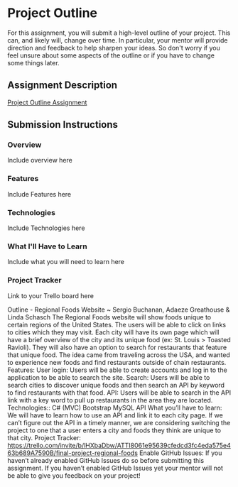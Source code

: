 # Project Outline
For this assignment, you will submit a high-level outline of your project. This can, and likely will, change over time. In particular, your mentor will provide direction and feedback to help sharpen your ideas. So don't worry if you feel unsure about some aspects of the outline or if you have to change some things later.

## Assignment Description
[Project Outline Assignment](https://education.launchcode.org/liftoff/modules/assignments/project-outline)

## Submission Instructions

### Overview
Include overview here
### Features
Include Features here
### Technologies
Include Technologies here
### What I'll Have to Learn
Include what you will need to learn here
### Project Tracker
Link to your Trello board here

Outline - Regional Foods Website
~ Sergio Buchanan, Adaeze Greathouse & Linda Schasch
The Regional Foods website will show foods unique to certain regions of the United States.  The users will be able to click on links to cities which they may visit. Each city will have its own page which will have a brief overview of the city and its unique food (ex: St. Louis > Toasted Ravioli).  They will also have an option to search for restaurants that feature that unique food. The idea came from traveling across the USA, and wanted to experience new foods and find restaurants outside of chain restaurants. 
Features: 
User login: Users will be able to create accounts and log in to the application to be able to search the site.
Search: Users will be able to search cities to discover unique foods and then search an API by keyword to find restaurants with that food.
API: Users will be able to search in the API link with a key word to pull up restaurants in the area they are located.
Technologies::
C# (MVC)
Bootstrap
MySQL
API
What you’ll have to learn: We will have to learn how to use an API and link it to each city page. If we can’t figure out the API in a timely manner, we are considering switching the project to one that a user enters a city and foods they think are unique to that city. 
Project Tracker: https://trello.com/invite/b/lHXbaDbw/ATTI8061e95639cfedcd3fc4eda575e463b689A7590B/final-project-regional-foods
Enable GitHub Issues: If you haven’t already enabled GitHub Issues do so before submitting this assignment. If you haven’t enabled GitHub Issues yet your mentor will not be able to give you feedback on your project!
 
